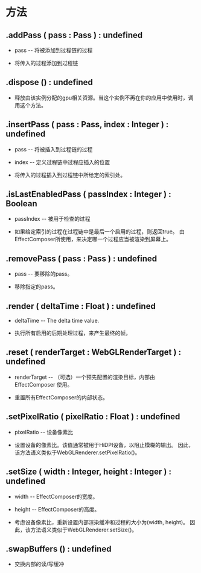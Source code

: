 # 方法

## .addPass ( pass : Pass ) : undefined

+ pass -- 将被添加到过程链的过程

+ 将传入的过程添加到过程链

## .dispose () : undefined

+ 释放由该实例分配的gpu相关资源。当这个实例不再在你的应用中使用时，调用这个方法。

## .insertPass ( pass : Pass, index : Integer ) : undefined

+ pass -- 将被插入到过程链的过程
+ index -- 定义过程链中过程应插入的位置

+ 将传入的过程插入到过程链中所给定的索引处。

## .isLastEnabledPass ( passIndex : Integer ) : Boolean

+ passIndex -- 被用于检查的过程

+ 如果给定索引的过程在过程链中是最后一个启用的过程，则返回true。 由EffectComposer所使用，来决定哪一个过程应当被渲染到屏幕上。

## .removePass ( pass : Pass ) : undefined

+ pass -- 要移除的pass。

+ 移除指定的pass。

## .render ( deltaTime : Float ) : undefined

+ deltaTime -- The delta time value.

+ 执行所有启用的后期处理过程，来产生最终的帧，

## .reset ( renderTarget : WebGLRenderTarget ) : undefined

+ renderTarget -- （可选）一个预先配置的渲染目标，内部由 EffectComposer 使用。

+ 重置所有EffectComposer的内部状态。

## .setPixelRatio ( pixelRatio : Float ) : undefined

+ pixelRatio -- 设备像素比

+ 设置设备的像素比。该值通常被用于HiDPI设备，以阻止模糊的输出。 因此，该方法语义类似于WebGLRenderer.setPixelRatio()。

## .setSize ( width : Integer, height : Integer ) : undefined

+ width -- EffectComposer的宽度。
+ height -- EffectComposer的高度。

+ 考虑设备像素比，重新设置内部渲染缓冲和过程的大小为(width, height)。 因此，该方法语义类似于WebGLRenderer.setSize()。

## .swapBuffers () : undefined

  + 交换内部的读/写缓冲
